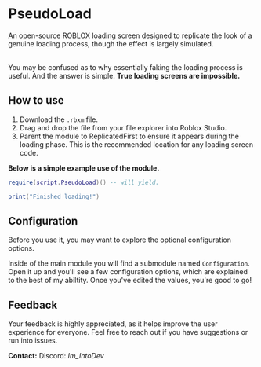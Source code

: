 # PseudoLoad
An open-source ROBLOX loading screen designed to replicate the look of a genuine loading process, though the effect is largely simulated.
<br><br/>

You may be confused as to why essentially faking the loading process is useful.
And the answer is simple.
**True loading screens are impossible.**

## How to use
1. Download the `.rbxm` file.
2. Drag and drop the file from your file explorer into Roblox Studio.
3. Parent the module to ReplicatedFirst to ensure it appears during the loading phase. This is the recommended location for any loading screen code.

**Below is a simple example use of the module.**
```lua
require(script.PseudoLoad)() -- will yield.

print("Finished loading!")
```

## Configuration
Before you use it, you may want to explore the optional configuration options.

Inside of the main module you will find a submodule named `Configuration`.
Open it up and you'll see a few configuration options, which are explained to the best of my abiltity.
Once you've edited the values, you're good to go!

## Feedback
Your feedback is highly appreciated, as it helps improve the user experience for everyone. Feel free to reach out if you have suggestions or run into issues.

**Contact:** Discord: *Im_IntoDev*
